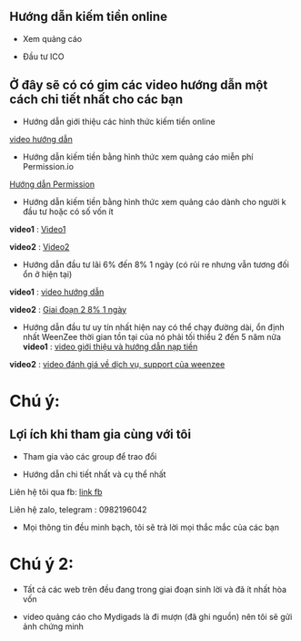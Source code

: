 ## **Hướng dẫn kiếm tiền online**

- Xem quảng cáo 

- Đầu tư ICO

## **Ở đây sẽ có có gim các video hướng dẫn một cách chi tiết nhất cho các bạn**

- Hướng dẫn giới thiệu các hình thức kiếm tiền online 

[video hướng dẫn](https://www.youtube.com/watch?v=BHFgiuwEXBs&t=499s)


- Hướng dẫn kiếm tiền bằng hình thức xem quảng cáo miễn phí Permission.io

[Hướng dẫn Permission](https://www.youtube.com/watch?v=xwChOEKgCuI&list=PL1Wj_JFUSMbwZSWuQwRZCqDDZ-0PgRG-m)

- Hướng dẫn kiếm tiền bằng hình thức xem quảng cáo dành cho người k đầu tư hoặc có số vốn ít 

**video1** : [Video1](https://www.youtube.com/watch?v=Y_92waRF8Fk&list=PL1Wj_JFUSMbzXZIsXEwk822g0a7D2befr)

**video2** : [Video2](https://www.youtube.com/watch?v=GC697RtIEY8&list=PL1Wj_JFUSMbzXZIsXEwk822g0a7D2befr&index=2)



- Hướng dẫn đầu tư lãi 6% đến 8% 1 ngày (có rủi re nhưng vẫn tương đối ổn ở hiện tại)

**video1** : [video hướng dẫn](https://www.youtube.com/watch?v=j-KfLu5CqYE&list=PL1Wj_JFUSMbytpUwyIURTejOjAD6BV28x) 

**video2** : [Giai đoạn 2 8% 1 ngày](https://www.youtube.com/watch?v=RPy9eTtAvhA&feature=youtu.be)

- Hướng dẫn đầu tư uy tín nhất hiện nay có thể chạy đường dài, ổn định nhất WeenZee thời gian tồn tại của nó phải tối thiểu 2 đến 5 năm nữa
**video1** : [video giới thiệu và hướng dẫn nạp tiền](https://www.youtube.com/watch?v=t2ADrb_BTmc&list=PL1Wj_JFUSMbxt70Me3QfV_GFRRTRBCLCq&index=1)

**video2** : [video đánh giá về dịch vụ, support của weenzee](https://www.youtube.com/watch?v=m7xZWyBVUcY&index=2&list=PL1Wj_JFUSMbxt70Me3QfV_GFRRTRBCLCq)



# Chú ý:

## Lợi ích khi tham gia cùng với tôi

- Tham gia vào các group để trao đổi

- Hướng dẫn chi tiết nhất và cụ thể nhất 


Liên hệ tôi qua fb: [link fb](https://www.facebook.com/nguyen.hason.5)

Liên hệ zalo, telegram : 0982196042

- Mọi thông tin đều minh bạch, tôi sẽ trả lời mọi thắc mắc của các bạn 


# Chú ý 2:

- Tất cả các web trên đều đang trong giai đoạn sinh lời và đã ít nhất hòa vốn

- video quảng cáo cho Mydigads là đi mượn (đã ghi nguồn) nên tôi sẽ gửi ảnh chứng minh 

